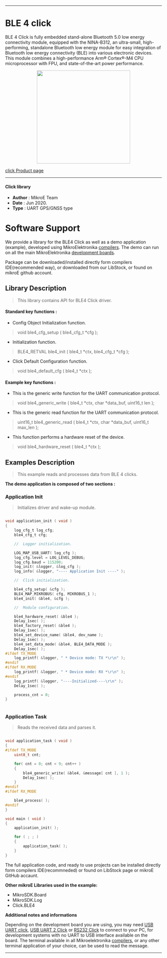  
---
# BLE 4  click

BLE 4 Click is fully embedded stand-alone Bluetooth 5.0 low energy connectivity module, equipped with the NINA-B312, an ultra-small, high-performing, standalone Bluetooth low energy module for easy integration of Bluetooth low energy connectivity (BLE) into various electronic devices. This module combines a high-performance Arm® Cortex®-M4 CPU microprocessor with FPU, and state-of-the-art power performance.

<p align="center">
  <img src="http://download.mikroe.com/images/click_for_ide/ble4_click.png" height=300px>
</p>

[click Product page](<https://www.mikroe.com/ble-4-click>)

---


#### Click library 

- **Author**        : MikroE Team
- **Date**          : Jun 2020.
- **Type**          : UART GPS/GNSS type


# Software Support

We provide a library for the BLE4 Click 
as well as a demo application (example), developed using MikroElektronika 
[compilers](http://shop.mikroe.com/compilers). 
The demo can run on all the main MikroElektronika [development boards](http://shop.mikroe.com/development-boards).

Package can be downloaded/installed directly form compilers IDE(recommended way), or downloaded from our LibStock, or found on mikroE github account. 

## Library Description

> This library contains API for BLE4 Click driver.

#### Standard key functions :

- Config Object Initialization function.
> void ble4_cfg_setup ( ble4_cfg_t *cfg ); 
 
- Initialization function.
> BLE4_RETVAL ble4_init ( ble4_t *ctx, ble4_cfg_t *cfg );

- Click Default Configuration function.
> void ble4_default_cfg ( ble4_t *ctx );


#### Example key functions :

- This is the generic write function for the UART communication protocol.
> void ble4_generic_write ( ble4_t *ctx, char *data_buf, uint16_t len );
 
- This is the generic read function for the UART communication protocol.
> uint16_t ble4_generic_read ( ble4_t *ctx, char *data_buf, uint16_t max_len );

- This function performs a hardware reset of the device.
> void ble4_hardware_reset ( ble4_t *ctx );

## Examples Description

> This example reads and processes data from BLE 4 clicks. 

**The demo application is composed of two sections :**

### Application Init 

> Initializes driver and wake-up module. 

```c

void application_init ( void )
{
    log_cfg_t log_cfg;
    ble4_cfg_t cfg;

    //  Logger initialization.

    LOG_MAP_USB_UART( log_cfg );
    log_cfg.level = LOG_LEVEL_DEBUG;
    log_cfg.baud = 115200;
    log_init( &logger, &log_cfg );
    log_info( &logger, "---- Application Init ----" );

    //  Click initialization.

    ble4_cfg_setup( &cfg );
    BLE4_MAP_MIKROBUS( cfg, MIKROBUS_1 );
    ble4_init( &ble4, &cfg );

    //  Module configuration.

    ble4_hardware_reset( &ble4 );
    Delay_1sec( );
    ble4_factory_reset( &ble4 );
    Delay_1sec( );
    ble4_set_device_name( &ble4, dev_name );
    Delay_1sec( );
    ble4_set_data_mode( &ble4, BLE4_DATA_MODE );
    Delay_1sec( );
#ifdef TX_MODE
    log_printf( &logger, " * Device mode: TX *\r\n" );
#endif
#ifdef RX_MODE
    log_printf( &logger, " * Device mode: RX *\r\n" );
#endif
    log_printf( &logger, "----Initialized----\r\n" );
    Delay_1sec( );

    process_cnt = 0;
}
  
```

### Application Task

> Reads the received data and parses it. 

```c

void application_task ( void )
{
#ifdef TX_MODE
    uint8_t cnt;

    for( cnt = 0; cnt < 9; cnt++ ) 
    {
        ble4_generic_write( &ble4, &message[ cnt ], 1 );
        Delay_1sec( );
    }
#endif 
#ifdef RX_MODE

    ble4_process( );
#endif 
}

void main ( void )
{
    application_init( );

    for ( ; ; )
    {
        application_task( );
    }
}  

```



The full application code, and ready to use projects can be  installed directly form compilers IDE(recommneded) or found on LibStock page or mikroE GitHub accaunt.

**Other mikroE Libraries used in the example:** 

- MikroSDK.Board
- MikroSDK.Log
- Click.BLE4

**Additional notes and informations**

Depending on the development board you are using, you may need 
[USB UART click](http://shop.mikroe.com/usb-uart-click), 
[USB UART 2 Click](http://shop.mikroe.com/usb-uart-2-click) or 
[RS232 Click](http://shop.mikroe.com/rs232-click) to connect to your PC, for 
development systems with no UART to USB interface available on the board. The 
terminal available in all Mikroelektronika 
[compilers](http://shop.mikroe.com/compilers), or any other terminal application 
of your choice, can be used to read the message.



---

